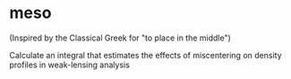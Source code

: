 # meso
(Inspired by the Classical Greek for "to place in the middle")

Calculate an integral that estimates the effects of miscentering on density profiles in weak-lensing analysis

